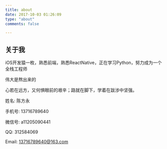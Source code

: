 ```yaml
---
title: about
date: 2017-10-03 01:26:09
type: "about"
comments: false

---
```

## 关于我

iOS开发猿一枚，熟悉前端，熟悉ReactNative，正在学习Python，努力成为一个全栈工程师

伟大是熬出来的

心若在远方，又何惧眼前的艰辛；路就在脚下，学着在跋涉中坚强。

姓名: 陈方永

手机号: 13716789640

微信号: a11205090441

QQ: 312584069

Email: 13716789640@163.com
